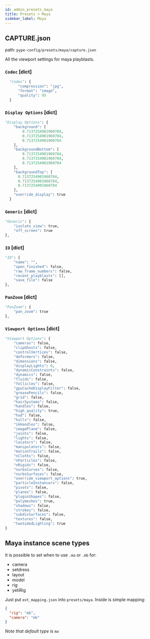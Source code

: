 ```yaml
---
id: admin_presets_maya
title: Presets > Maya
sidebar_label: Maya
---
```


## CAPTURE.json

path: `pype-config/presets/maya/capture.json`

All the viewport settings for maya playblasts.

### `Codec` [dict] ###

```python
  "Codec": {
      "compression": "jpg",
      "format": "image",
      "quality": 95
  }
```


### `Display Options` [dict] ###

```python
"Display Options": {
    "background": [
        0.7137254901960784,
        0.7137254901960784,
        0.7137254901960784
    ],
    "backgroundBottom": [
        0.7137254901960784,
        0.7137254901960784,
        0.7137254901960784
    ],
    "backgroundTop": [
      0.7137254901960784,
      0.7137254901960784,
      0.7137254901960784
    ],
    "override_display": true
  }
```

### `Generic` [dict] ###
```python
"Generic": {
    "isolate_view": true,
    "off_screen": true
},
```

### `IO` [dict] ###

```python
"IO": {
    "name": "",
    "open_finished": false,
    "raw_frame_numbers": false,
    "recent_playblasts": [],
    "save_file": false
},
```

### `PanZoom` [dict] ###

```python
"PanZoom": {
    "pan_zoom": true
},
```

### `Viewport Options` [dict] ###

```python
"Viewport Options": {
    "cameras": false,
    "clipGhosts": false,
    "controlVertices": false,
    "deformers": false,
    "dimensions": false,
    "displayLights": 0,
    "dynamicConstraints": false,
    "dynamics": false,
    "fluids": false,
    "follicles": false,
    "gpuCacheDisplayFilter": false,
    "greasePencils": false,
    "grid": false,
    "hairSystems": false,
    "handles": false,
    "high_quality": true,
    "hud": false,
    "hulls": false,
    "ikHandles": false,
    "imagePlane": false,
    "joints": false,
    "lights": false,
    "locators": false,
    "manipulators": false,
    "motionTrails": false,
    "nCloths": false,
    "nParticles": false,
    "nRigids": false,
    "nurbsCurves": false,
    "nurbsSurfaces": false,
    "override_viewport_options": true,
    "particleInstancers": false,
    "pivots": false,
    "planes": false,
    "pluginShapes": false,
    "polymeshes": true,
    "shadows": false,
    "strokes": false,
    "subdivSurfaces": false,
    "textures": false,
    "twoSidedLighting": true
}
```

## Maya instance scene types

It is possible to set when to use `.ma` or `.mb` for:

- camera
- setdress
- layout
- model
- rig
- yetiRig

Just put `ext_mapping.json` into `presets/maya`. Inside is simple mapping:

```JSON
{
  "rig": "mb",
  "camera": "mb"
}
```

*Note that default type is `ma`*
